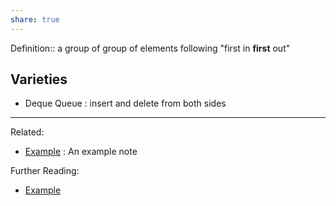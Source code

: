 ```yaml
---
share: true
---
```



Definition:: a group of group of elements following "first in **first** out"

## Varieties
- Deque Queue : insert and delete from both sides

---
Related:
- [Example](../Meta/Example.md) : An example note

Further Reading:
- [Example](../Meta/Example.md)
